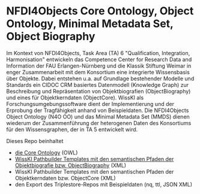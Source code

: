 # NFDI4Objects Core Ontology, Object Ontology, Minimal Metadata Set, Object Biography

Im Kontext von NFDI4Objects, Task Area (TA) 6 "Qualification, Integration, Harmonisation" entwickeln das Competence Center for Research Data and Information der FAU Erlangen-Nürnberg und die Klassik Stiftung Weimar in enger Zusammenarbeit mit dem Konsortium eine integrierte Wissensbasis über Objekte. Dabei entstehen u.a. auf Grundlage bestehender Modelle und Standards ein CIDOC CRM basiertes Datenmodell (Knowledge Graph) zur Beschreibung und Repräsentation von Objektbiografien (ObjectBiography) und eines für Objektkerndaten (ObjectCore). WissKI als Forschungsumgebungssoftware dient der Implementierung und der Erprobung der Tragfähigkeit anhand von Beispieldaten. Die NFDI4Objects Object Ontology (N4O OO) und das Minimal Metadata Set (MMDS) dienen wiederum der Zusammenführung der heterogenen Daten des Konsortiums für den Wissensgraphen, der in TA 5 entwickelt wird.
 
Dieses Repo beinhaltet 
- [die Core Ontology](core_ontology) (OWL)
- [WissKI Pathbuilder Templates mit den semantischen Pfaden der Objektbiografie bzw. ObjectBiography](pathbuilder_template_objectbiography) (XML)
- WissKI Pathbuilder Templates mit den semantischen Pfaden der Objektkerndaten bzw. ObjectCore (XML)
- den Export des Triplestore-Repos mit Beispieldaten (nq, ttl, JSON XML) 








